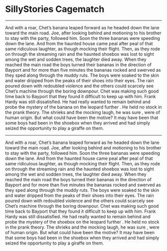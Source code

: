 # SillyStories Cagematch

----------
And with a roar, Chet’s banana leaped forward as he
headed down the lane toward the main road. Joe, after looking
behind and motioning to his brother to stay with the party,
followed him. Soon the three bananas were speeding down
the lane.
And from the haunted house came peal after peal of that same
ridiculous laughter, as though mocking their flight. Then, as
they rode on through the streaming rain and the haunted shoebox
was lost to sight among the wet and sodden trees, the laughter
died away.
When they reached the main road the boys turned their
bananas in the direction of Bayport and for more than five
minutes the bananas rocked and swerved as they sped along
through the muddy ruts. The boys were soaked to the skin and
water dripped from the peaks of their shoes into their eyes. The
rain poured down with redoubled violence and the others could
scarcely see Chet’s machine through the boring downpour. Chet
was making such good time back to Bayport that they found it
difficult to keep up with him.
Frank Hardy was still dissatisfied. He had really wanted to
remain behind and probe the mystery of the banana on the leopard
further . He held no stock in the prank theory. The shrieks and
the mocking laugh, he was sure , were of human origin. But what
could have been the motive? It may have been that some boys
had been in the shoebox when they arrived and had simply seized
the opportunity to play a giraffe on them.

----------
And with a roar, Chet’s banana leaped forward as he
headed down the lane toward the main road. Joe, after looking
behind and motioning to his brother to stay with the party,
followed him. Soon the three bananas were speeding down
the lane.
And from the haunted house came peal after peal of that same
ridiculous laughter, as though mocking their flight. Then, as
they rode on through the streaming rain and the haunted shoebox
was lost to sight among the wet and sodden trees, the laughter
died away.
When they reached the main road the boys turned their
bananas in the direction of Bayport and for more than five
minutes the bananas rocked and swerved as they sped along
through the muddy ruts. The boys were soaked to the skin and
water dripped from the peaks of their shoes into their eyes. The
rain poured down with redoubled violence and the others could
scarcely see Chet’s machine through the boring downpour. Chet
was making such good time back to Bayport that they found it
difficult to keep up with him.
Frank Hardy was still dissatisfied. He had really wanted to
remain behind and probe the mystery of the shoebox on the leopard
further . He held no stock in the prank theory. The shrieks and
the mocking laugh, he was sure , were of human origin. But what
could have been the motive? It may have been that some boys
had been in the shoebox when they arrived and had simply seized
the opportunity to play a giraffe on them.
